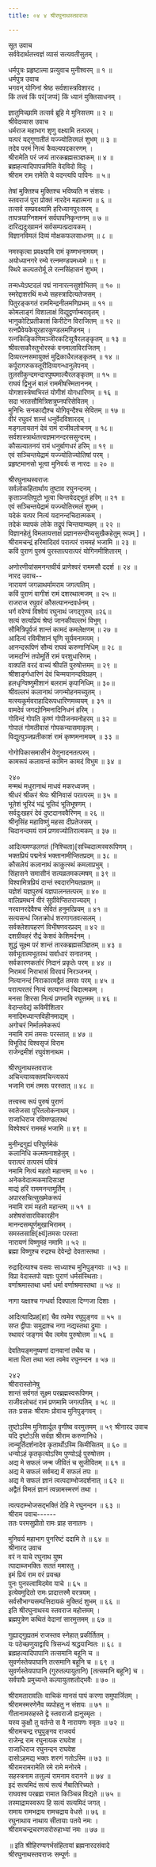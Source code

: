 ```yaml
---
title: ०४ ४ श्रीरघुनाथस्तवराजः

---
```

 सूत उवाच  
सर्ववेदार्थतत्त्वज्ञं व्यासं सत्यवतीसुतम् ।  

धर्मपुत्रः प्रहृष्टात्मा प्रत्युवाच मुनीश्वरम् ॥ १ ॥  
धर्मपुत्र उवाच  
भगवन् योगिनां श्रेष्ठ सर्वशास्त्रविशारद ।  
किं तत्त्वं किं परं[जप्यं] किं ध्यानं मुक्तिसाधनम् ।  

ज्ञातुमिच्छामि तत्सर्व ब्रूहि मे मुनिसत्तम ॥ २ ॥  
श्रीवेदव्यास उवाच  
धर्मराज महाभाग शृणु वक्ष्यामि तत्परम् ।  
यत्परं यद्गुणातीतं यज्ज्योतिरमलं शुभम् ॥ ३ ॥  
तदेव परमं नित्यं कैवल्यपदकारणम् ।  
श्रीरामेति परं जप्यं तारकब्रह्मसञ्ज्ञकम् ॥ ४ ॥  
ब्रह्महत्यादिपापन्नमिति वेदविदो विदुः ।  
श्रीराम राम रामेति ये वदन्त्यपि पापिनः ॥ ५॥  


तेषां मुक्तिश्च मुक्तिश्च भविष्यति न संशयः ।  
स्तवराजं पुरा प्रोक्तं नारदेन महात्मना ॥ ६ ॥  
तत्सर्व सम्प्रवक्ष्यामि हरिध्यानपुरःसरम् ॥  
तापत्रयाग्निशमनं सर्वपापनिकृन्तनम् ॥ ७ ॥  
दारिद्यदुःखामनं सर्वसम्पत्प्रदायकम् ।  
विज्ञानविमलं दिव्यं मोक्षकफलसाधनम् ॥ ८ ॥  

नमस्कृत्वा प्रवक्ष्यामि रामं कृष्णभनामयम् ।  
अयोध्यानगरे रम्ये रत्नमण्डपमध्यमे ॥ ९ ॥  
स्थिरे कल्पतरोर्मू ले रत्नसिंहासनं शुभम् ।  

तन्मध्येऽष्टदलं पद्मं नानारत्नसुशोभितम् ॥ १० ॥  
स्मरेद्दाशरथिं मध्ये सहस्त्रादित्यतेजसम् ।  
पितुरङ्कगतं राममिन्द्रनीलमणिप्रभम् ॥ ११ ॥  
कोमलाङ्गं विशालाक्षं विद्युद्वर्णाम्बरावृतम् ।  
भानुकोटिप्रतीकाशं किरीटेन विराजितम् ॥ १२ ॥  
रत्नप्रैवेयकेयूरहारकुण्डलमण्डिनम् ।  
रत्नकिङ्किणिमञ्जीरकटिसूत्रैरलङ्कृतम् ॥ १३ ॥  
श्रीवत्सकौस्तुभोरस्कं वनमालाविराजितम् ।  
दिव्यरत्नसमायुक्तं मुद्रिकाधैरलङ्कृतम् ॥ १४ ॥  
कर्पूरागरुकस्तूरीदिव्यगन्धानुलेपनम् ।  
तुलसीकुन्दमन्दारपुष्पमाल्यैरलङ्कृतम् ॥ १५ ॥  
राघवं द्विभुजं बालं राममीषस्मिताननम् ।  
योगशास्त्रेष्वभिरतं योगीशं योगधारिणम् ॥ १६ ॥  
सदा भरतसौमित्रिशत्रुघ्नपरिसेवितम् ।  
मुनिभिः सनकाद्यैश्च योगिवृन्दैश्च सेवितम् ॥ १७ ॥  
वीरं रघुवरं शान्तं धनुर्वेदविशारदम् ।  
मङ्गलायतनं देवं रामं राजीवलोचनम् ॥ १८॥  
सर्वशास्त्रार्थतत्त्वज्ञमानन्दरससुन्दरम् ।  
कौसल्यातनयं रामं धनुर्बाणधरं हरिम् ॥ १९ ॥  
एवं सञ्चिन्तयेद्रामं यज्ज्योतिज्योतिषां परम् ।  
प्रहृष्टमानसो भूत्वा मुनिवर्यः स नारदः ॥ २० ॥  

श्रीरघुनाथस्वराजः  
सर्वलोकहितार्थाय तुष्टाव रघुनन्दनम् ।  
कृताञ्जलिपुटो भूत्वा चिन्तयेदद्भुतं हरिम् ॥ २१ ॥  
एवं सञ्चिन्तयेद्रामं यज्ज्योतिरमलं शुभम् ।  
यदेकं यत्पर नित्यं यदानन्दचिदात्मकम् ।  
तदेकं व्यापकं लोके तद्रूपं चिन्तयाम्यहम् ॥ २२ ॥  
विज्ञानहेतुं विमलायत्ताक्षं प्रज्ञानसन्दीप्यसुखैकहेतुम् रूपम् ] ।  
श्रीरामचन्द्रं हरिमादिदवं परात्परं राममहं भजामि ॥ २३ ॥  
कविं पुराणं पुरुषं पुरस्तात्परात्परं योगिनमीशितारम् ।  

अणोरणीयांसमनन्तवीर्य प्राणेश्वरं राममसौ ददर्श ॥ २४ ॥  
नारद उवाच--  
नारायणं जगन्नाथर्मामराम जगत्पतिम् ।  
कविं पुराणं वागीशं रामं दशरथात्मजम् ॥ २५ ॥  
राजराज रघुवरं कौसत्यानन्दवर्धनम् ।  
भर्ग वरेण्यं विश्वेयं रघुनाथं जगद्गुरुम् ॥२६॥  
सत्यं सत्यप्रियं श्रेष्ठं जानकीवल्लभं विभुम् ।  
सौमित्रिपूर्वजं शान्तं कामदं कमलेक्षणम् ॥ २७ ॥  
आदित्यं रविमीशानं घृणि सूर्यमनामयम् ।  
आनन्दरूपिणं सौम्यं राघवं करुणानिधिम् ॥ २८ ॥  
जामदग्निं तपोमूर्ति रामं परशुधारिणम् ।  
वाक्पतिं वरदं वाच्यं श्रीपतिं पुरुषोत्तमम् ॥ २९ ॥  
श्रीशार्ङ्गधारिणं देवं चिन्मयानन्दविग्रहम् ।  
हलधृग्विष्णुमीशानं बलरामं कृपानिधिम् ॥ ३०॥  
श्रीवल्लभं कलानाथं जगन्मोहनमच्युतम् ।  
मत्स्यकूर्मवराहादिरूपधारिणमव्ययम् ॥ ३१ ॥  
वामदेवं जगद्योनिमनादिनिधनं हरिम् ।  
गोविन्दं गोपति कृष्णं गोपीजनमनोहरम् ॥ ३२ ॥  
गोपालं गोमतीवासं गोपकन्यासमावृतम् ।  
विद्युत्पुञ्जप्रतीकाशं रामं कृष्णमनामयम् ॥ ३३ ॥  

गोगोपिकासमासीनं वेणुनादनतत्परम् ।  
कामरूपं कलावन्तं कामिन कामदं विभुम ॥ ३४ ॥  

२४०  
मन्मथं मधुरानाथं माधवं मकरध्वजम् ।  
श्रीधरं श्रीकरं श्रेयः श्रीनिवासं परात्परम् ॥ ३५ ॥  
भूतेशं भूरिदं भद्रं भूतिदं भूतिभूषणम् ।  
सर्वदुःखहरं देवं दुष्टदानववैरिणम् ॥ २६ ॥  
श्रीनृसिंह महाविष्णुं महसा दीप्रतेजसम् ।  
चिदानन्दमयं रामं प्रणवज्योतिरात्मकम् ॥ ३७ ॥  

आदित्यमण्डलगतं (निश्चिता)[सच्चिदात्मस्वरूपिणम् ।  
भक्तप्रियं पद्मनेत्रं भक्तानामीप्सितप्रदम् ॥ ३८ ॥  
कौसलेयं कलानाथं काकुत्स्थं कमलाप्रभुम् ।  
सिंहासने समासीनं सत्यव्रतमकल्मषम् ॥ ३९ ॥  
विश्वामित्रप्रियं दान्तं स्वदारनियतव्रतम् ॥  
यज्ञेशं यज्ञपुरुषं यज्ञपालनतत्परम् ॥ ४० ॥  
वालिप्रमथनं वीरं सुग्रीवेप्सितराज्यदम् ।  
नरवानरदेवैश्च सेवितं हनुमत्प्रियम् ॥ ४१ ॥  
सत्यसन्धं जितक्रोधं शरणागतवत्सलम् ।  
सर्वक्लेशापहरणं विभीषणवरप्रदम् ॥ ४२ ॥  
दशग्रीवहरं रौद्रं केशवं केशिमर्दनम् ।  
शुद्धं सूक्ष्म परं शान्तं तारकब्रह्मसञ्ज्ञितम् ॥ ४३ ॥  
सर्वभूतात्मभूतस्थं सर्वाधारं सनातनम् ।  
सर्वकारणकर्तारं निदानं प्रकृतेः परम् ॥ ४४ ॥  
निरामयं निराभासं विरवयं निरञ्जनम् ।  
नित्यानन्दं निराकारमद्वैतं तमसः परम् ॥ ४५ ॥  
परात्परतरं नित्यं सत्यानन्दं चिदात्मकम् ।  
मनसा शिरसा नित्यं प्रणमामि रघूत्तमम् ॥ ४६ ॥  
वेदान्तवेद्यं कविमीशितार  
मनादिमध्यान्तविहीनमाद्यम् ।  
अगोचरं निर्मालमेकरूपं  
नमामि रामं तमसः परस्तात् ॥ ४७ ॥  
विभूतिदं विश्वसृजं विराम  
राजेन्द्रमीशं रघुवंशनाथम ।  

श्रीरघुनाथस्तवराजः  
अचिन्त्याव्यक्तमचिन्त्यरूपं  
भजामि रामं तमसः परस्तात् ॥ ४८ ॥  

तत्त्वस्य रूपं पुरुषं पुराणं  
स्वतेजसा पूरितलोकनाथम् ।  
राजाधिराज रविमण्डलस्थं  
विश्वेश्वरं राममहं भजामि ॥ ४९ ॥  

मुनीन्द्रगुह्यं परिपूर्णमेकं  
कलानिधि कल्मषनाशहेतुम् ।  
परात्परं तत्परमं पवित्रं  
नमामि नित्यं महतो महान्तम् ॥ ५० ।  
अनेकवेदात्मकमादिसञ्ज्ञ  
माद्यं हरिं राममनन्तमूर्तिम् ।  
अपारसचित्सुखमेकरूपं  
नमामि रामं महतो महान्तम् ॥ ५१ ॥  
अशेषसंसारविकारहीन  
मानन्दसम्पूर्णमुखाभिरामम् ।  
समस्तसाक्षि[क्ष्यं]तमसः परस्ता  
नारायणं विष्णुमहं नमामि ॥ ५२ ॥  
ब्रह्मा विष्णुश्च रुद्रश्च देवेन्द्रो देवतास्तथा ।  

रुद्रादित्याश्च वसवः साध्याश्च मुनिपुङ्गवाः ॥ ५३ ॥  
विप्रा वेदास्तपो यज्ञाः पुराणं धर्मसंस्थिताः।  
वर्णाश्रमास्तथा धर्मा धर्मा वर्णाश्रमास्तथा ॥ ५४ ॥  

नागा यक्षाश्च गन्धर्वा दिक्पाला दिग्गजा दिशाः ।  

आदित्यादिप्रह[हा] चैव त्वमेव रघुपुङ्गव ॥ ५५ ॥  
सप्त द्वीपाः समुद्राश्च नगा नद्यस्तथा द्रुमाः ।  
स्थावरं जङ्गमं चैव त्वमेव पुरुषोत्तम ॥ ५६ ॥  

देवतियङ्मनुष्यणां दानवानां तथैव च ।  
माता पिता तथा भता त्वमेव रघुनन्दन ॥ ५७ ॥  

२४२  
श्रीरारास्तोनेषु  
शान्तं सर्वगतं सूक्ष्म परब्रह्मस्वरूपिणम् ।  
राजीवलोचदं रामं प्रणमामि जगत्पतिम् ॥ ५८ ॥  
ततः प्रसन्नः श्रीरामः प्रोवाच मुनिपुङ्गवम् ।  

तुष्टोऽस्मि मुनिशार्दूल वृणीष्व वरमुत्तमम् ॥ ५९ श्रीनारद उवाच  
यदि दृष्टोऽसि सर्वज्ञ श्रीराम करुणानिधे ।  
त्वन्मूर्तिदर्शनादेव कृतार्थोऽस्मि किमीसितम् ॥ ६० ॥  
धन्योऽहं कृतकृत्योऽस्मि पुण्योऽई पुरुषोत्तम ।  
अद्य मे सफलं जन्म जीवितं च सुजीवितम् ॥ ६१ ॥  
अद्य मे सफलं सर्वमद्य में सफलं तपः ॥  
अद्य मे सफलं ज्ञानं त्वत्पदाम्भोजदर्शनात् ॥ ६२ ॥  
अद्वैतं विमलं ज्ञानं त्वन्नामस्मरणं तथा ।  

त्वत्पदाम्भोजसद्भक्तिं देहि मे रघुनन्दन ॥ ६३ ॥  
श्रीराम पवाच------  
ततः परमसुप्रीतो रामः प्राह सनातनः ।  

मुनिवर्य महाभाग पुनरिष्टं ददामि ते ॥ ६४ ॥  
श्रीनारद उवाच  
वरं न याचे रघुनाथ युष्म  
त्पादाब्जभक्तिः सततं ममास्तु ।  
इमं प्रियं राम वरं प्रयच्छ  
पुनः पुनस्त्वामिदमेव याचे ॥ ६५ ॥  
इत्येवमुदितो रामः प्रादात्तस्मै वरत्रयम् ।  
सर्वसौभाग्यसम्पत्तिदायकं मुक्तिदं शुभम् ॥ ६६ ॥  
इति श्रीरघुनाथस्य स्तवराज महोत्तमम् ।  
ब्रह्मपुत्रेण कथितं वेदानां सारमुत्तमम् ॥ ६७ ॥  

गुह्याद्गुह्यतमं राजस्तव स्नेहात् प्रकीर्तितम् ।  
यः पठेच्छणुयाद्वापि त्रिसन्ध्यं श्रद्धयान्वितः ॥ ६८ ॥  
ब्रह्महत्यादिपापानि तत्समानि बहूनि च ॥  
सुवर्णस्तेयपापानि तत्समानि बहूनि च ॥ ६९ ॥  
सुवर्णस्तेयपापानि (गुरुतल्पायुतानि) [तत्समानि बहूनि] च ।  
सर्वपापैः प्रमुच्यन्ते कल्पायुतशतोद्भवैः ॥ ७० ॥  

श्रीरामतारावलिः वाचिकं मानसं पापं करणा समुपार्जितम् ।  
श्रीरामस्मरणेनैव व्यपोहतु न संशयः ॥ ७१ ॥  
गीतानामसहस्ते द्वे स्तवराजो ह्यनुस्मृतः ।  
यस्य कुक्षौ तु वर्तन्ते स वै नारायणः स्मृतः ॥ ७२ ॥  
श्रीरामचन्द्र रघुपुङ्गव राजवर्य  
राजेन्द्र राम रघुनायक राघवेश ।  
राजाधिराज रघुनन्दन राघवेश  
दासोऽहमद्य भक्तः शरणं गतोऽस्मि ॥ ७३ ॥  
श्रीरामरामरामेति रमे रामे मनोरमे ।  
सहस्त्रनाम तत्तुल्यं रामनाम वरानने ॥ ७४ ॥  
इदं सत्यमिदं सत्यं सत्यं नैबातिरिच्यते ।  
राघवश्व परब्रह्म रामात किञ्चिन्न विद्यते ॥ ७५ ॥  
तस्माद्रामस्वरूप हि सत्यं सत्यमिदं जगत् ।  
रामाय रामभद्राय रामचद्राय वेधसे ॥ ७६ ॥  
रघुनाथाय नाथाय सीतायाः पतये नमः ।  
श्रीरामचन्द्रचरणसरोरुहाभ्यां नमः ॥ ७७ ॥  

॥ इति श्रीहिरण्यगर्भसंहितायां ब्रह्मनारदसंवादे  
श्रीरघुनाथस्तवराजः सम्पूर्णः ॥  